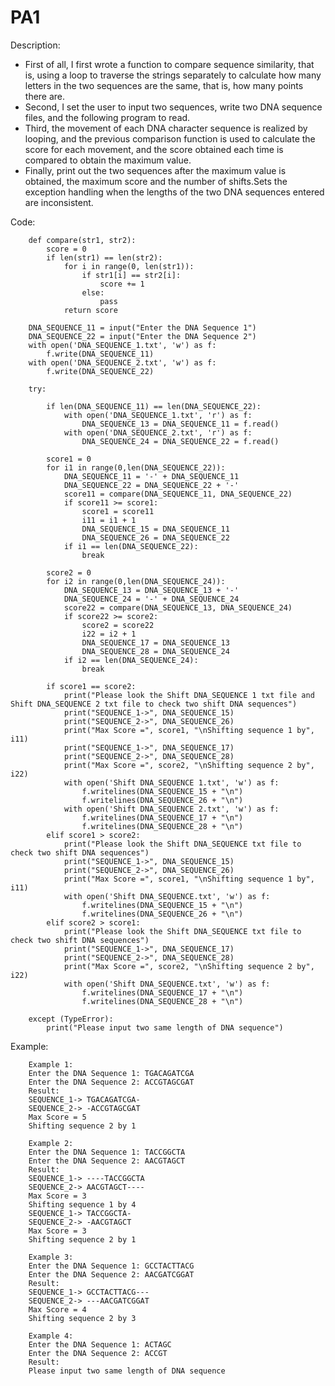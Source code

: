 # PA1
Description: 
* First of all, I first wrote a function to compare sequence similarity, that is, using a loop to traverse the strings separately to calculate how many letters in the two sequences are the same, that is, how many points there are.
* Second, I set the user to input two sequences, write two DNA sequence files, and the following program to read.
* Third, the movement of each DNA character sequence is realized by looping, and the previous comparison function is used to calculate the score for each movement, and the score obtained each time is compared to obtain the maximum value.
* Finally, print out the two sequences after the maximum value is obtained, the maximum score and the number of shifts.Sets the exception handling when the lengths of the two DNA sequences entered are inconsistent. 
   
Code:

        def compare(str1, str2):
            score = 0
            if len(str1) == len(str2):
                for i in range(0, len(str1)):
                    if str1[i] == str2[i]:
                        score += 1
                    else:
                        pass
                return score

        DNA_SEQUENCE_11 = input("Enter the DNA Sequence 1")
        DNA_SEQUENCE_22 = input("Enter the DNA Sequence 2")
        with open('DNA_SEQUENCE_1.txt', 'w') as f:
            f.write(DNA_SEQUENCE_11)
        with open('DNA_SEQUENCE_2.txt', 'w') as f:
            f.write(DNA_SEQUENCE_22)

        try:

            if len(DNA_SEQUENCE_11) == len(DNA_SEQUENCE_22):
                with open('DNA_SEQUENCE_1.txt', 'r') as f:
                    DNA_SEQUENCE_13 = DNA_SEQUENCE_11 = f.read()
                with open('DNA_SEQUENCE_2.txt', 'r') as f:
                    DNA_SEQUENCE_24 = DNA_SEQUENCE_22 = f.read()

            score1 = 0
            for i1 in range(0,len(DNA_SEQUENCE_22)):
                DNA_SEQUENCE_11 = '-' + DNA_SEQUENCE_11
                DNA_SEQUENCE_22 = DNA_SEQUENCE_22 + '-'
                score11 = compare(DNA_SEQUENCE_11, DNA_SEQUENCE_22)
                if score11 >= score1:
                    score1 = score11
                    i11 = i1 + 1
                    DNA_SEQUENCE_15 = DNA_SEQUENCE_11
                    DNA_SEQUENCE_26 = DNA_SEQUENCE_22
                if i1 == len(DNA_SEQUENCE_22):
                    break

            score2 = 0
            for i2 in range(0,len(DNA_SEQUENCE_24)):
                DNA_SEQUENCE_13 = DNA_SEQUENCE_13 + '-'
                DNA_SEQUENCE_24 = '-' + DNA_SEQUENCE_24
                score22 = compare(DNA_SEQUENCE_13, DNA_SEQUENCE_24)
                if score22 >= score2:
                    score2 = score22
                    i22 = i2 + 1
                    DNA_SEQUENCE_17 = DNA_SEQUENCE_13
                    DNA_SEQUENCE_28 = DNA_SEQUENCE_24
                if i2 == len(DNA_SEQUENCE_24):
                    break

            if score1 == score2:
                print("Please look the Shift DNA_SEQUENCE 1 txt file and Shift DNA_SEQUENCE 2 txt file to check two shift DNA sequences")
                print("SEQUENCE_1->", DNA_SEQUENCE_15)
                print("SEQUENCE_2->", DNA_SEQUENCE_26)
                print("Max Score =", score1, "\nShifting sequence 1 by", i11)
                print("SEQUENCE_1->", DNA_SEQUENCE_17)
                print("SEQUENCE_2->", DNA_SEQUENCE_28)
                print("Max Score =", score2, "\nShifting sequence 2 by", i22)
                with open('Shift DNA_SEQUENCE 1.txt', 'w') as f:
                    f.writelines(DNA_SEQUENCE_15 + "\n")
                    f.writelines(DNA_SEQUENCE_26 + "\n")
                with open('Shift DNA_SEQUENCE 2.txt', 'w') as f:
                    f.writelines(DNA_SEQUENCE_17 + "\n")
                    f.writelines(DNA_SEQUENCE_28 + "\n")
            elif score1 > score2:
                print("Please look the Shift DNA_SEQUENCE txt file to check two shift DNA sequences")
                print("SEQUENCE_1->", DNA_SEQUENCE_15)
                print("SEQUENCE_2->", DNA_SEQUENCE_26)
                print("Max Score =", score1, "\nShifting sequence 1 by", i11)
                with open('Shift DNA_SEQUENCE.txt', 'w') as f:
                    f.writelines(DNA_SEQUENCE_15 + "\n")
                    f.writelines(DNA_SEQUENCE_26 + "\n")
            elif score2 > score1:
                print("Please look the Shift DNA_SEQUENCE txt file to check two shift DNA sequences")
                print("SEQUENCE_1->", DNA_SEQUENCE_17)
                print("SEQUENCE_2->", DNA_SEQUENCE_28)
                print("Max Score =", score2, "\nShifting sequence 2 by", i22)
                with open('Shift DNA_SEQUENCE.txt', 'w') as f:
                    f.writelines(DNA_SEQUENCE_17 + "\n")
                    f.writelines(DNA_SEQUENCE_28 + "\n")

        except (TypeError):
            print("Please input two same length of DNA sequence")  
     
Example:

        Example 1:  
        Enter the DNA Sequence 1: TGACAGATCGA  
        Enter the DNA Sequence 2: ACCGTAGCGAT  
        Result:  
        SEQUENCE_1-> TGACAGATCGA-  
        SEQUENCE_2-> -ACCGTAGCGAT  
        Max Score = 5   
        Shifting sequence 2 by 1  

        Example 2:    
        Enter the DNA Sequence 1: TACCGGCTA     
        Enter the DNA Sequence 2: AACGTAGCT      
        Result:  
        SEQUENCE_1-> ----TACCGGCTA   
        SEQUENCE_2-> AACGTAGCT----  
        Max Score = 3     
        Shifting sequence 1 by 4   
        SEQUENCE_1-> TACCGGCTA-   
        SEQUENCE_2-> -AACGTAGCT    
        Max Score = 3     
        Shifting sequence 2 by 1      

        Example 3:  
        Enter the DNA Sequence 1: GCCTACTTACG    
        Enter the DNA Sequence 2: AACGATCGGAT    
        Result:   
        SEQUENCE_1-> GCCTACTTACG---  
        SEQUENCE_2-> ---AACGATCGGAT  
        Max Score = 4   
        Shifting sequence 2 by 3  

        Example 4:     
        Enter the DNA Sequence 1: ACTAGC   
        Enter the DNA Sequence 2: ACCGT   
        Result:   
        Please input two same length of DNA sequence


